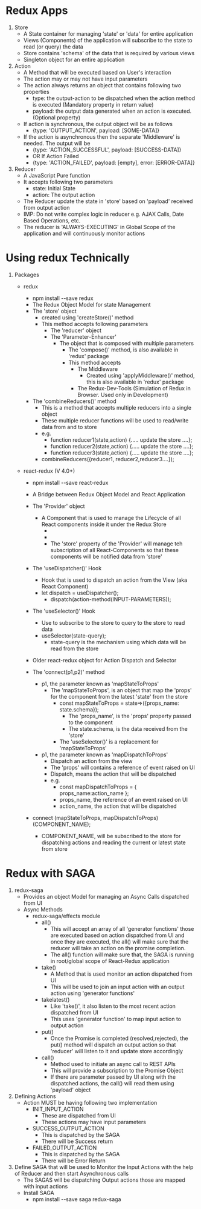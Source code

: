 # Redux Apps
1. Store
    - A State container for managing 'state' or 'data' for entire application
    - Views (Components) of the application will subscribe to the state to read (or query) the data
    - Store contains 'schema' of the data that is required by various views
    - Singleton object for an entire application
2. Action
    - A Method that will be executed based on User's interaction
    - The action may or may not have input parameters
    - The action always returns an object that contains following two properties
        - type: the output-action to be dispatched when the action method is executed (Mandatory property in return value)
        - payload: the output data generated when an action is executed. (Optional property)
    - If action is synchronous, the output object will be as follows
        - {type: 'OUTPUT_ACTION', payload: [SOME-DATA]}
    - If the action is asynchronous then the separate 'Middleware' is needed. The output will be
        - {type: 'ACTION_SUCCESSFUL', payload: [SUCCESS-DATA]}
        - OR If Action Failed
        - {type: 'ACTION_FAILED', payload: [empty], error: [ERROR-DATA]}         
3. Reducer
    - A JavaScript Pure function
    - It accepts following two parameters
        - state: Initial State
        - action: The output action
    - The Reducer update the state in 'store' based on 'payload' received from output action
    - IMP: Do not write complex logic in reducer e.g. AJAX Calls, Date Based Operations, etc.
    - The reducer is 'ALWAYS-EXECUTING' in Global Scope of the application and will continuously monitor actions 

# Using redux Technically
1. Packages
    - redux
        - npm install --save redux
        - The Redux Object Model for state Management
        - The 'store' object
            - created using 'createStore()' method
            - This method accepts following parameters
                - The 'reducer' object
                - The 'Parameter-Enhancer'
                    - The object that is composed with multiple parameters
                        - The 'compose()' method, is also available in 'redux' package
                        - This method accepts
                            - The Middleware
                                - Created using 'applyMiddleware()' method, this is also available in 'redux' package 
                            - The Redux-Dev-Tools (Simulation of Redux in Browser. Used only in Development)
        - The 'combineReducers()' method
            - This is a method that accepts multiple reducers into a single object
            - These multiple reducer functions will be used to read/write data from and to store         
            - e.g.
                - function reducer1(state,action) {..... update the store ....};
                - function reducer2(state,action) {..... update the store ....};
                - function reducer3(state,action) {..... update the store ....};
            - combineReducers({reducer1, reducer2,reducer3....});    


    - react-redux (V 4.0+)
         - npm install --save react-redux    
        - A Bridge between Redux Object Model and React Application
        - The 'Provider' object
            - A Component that is used to manage the Lifecycle of all React components inside it under the Redux Store
                - <Provider store={redux-store}>
                    <React-Component></React-Component>
                - </Provider>
                - The 'store' property of the 'Provider' will manage teh subscription of all React-Components so that these components will be notified data from 'store' 
        - The 'useDispatcher()' Hook
            - Hook that is used to dispatch an action from the View (aka React Component)        
            - let dispatch = useDispatcher();
                - dispatch(action-method(INPUT-PARAMETERS));
        - The 'useSelector()' Hook
            - Use to subscribe to the store to query to the store to read data
            - useSelector(state-query);
                - state-query is the mechanism using which data will be read from the store   

        - Older react-redux object for Action Dispatch and Selector
        - The 'connect(p1,p2)' method
            - p1, the parameter known as 'mapStateToProps'
                - The 'mapStateToProps', is an object that map the 'props' for the component from the latest 'state' from the store
                    - const mapStateToProps = state=>({props_name: state.schema});
                        - The 'props_name', is the 'props' property passed to the component
                        - The state.schema, is the data received from the 'store'
                    - The 'useSelector()' is a replacement for 'mapStateToProps'  
            - p1, the parameter known as 'mapDispatchToProps'
                - Dispatch an action from the view
                - The 'props' will contains a reference of event raised on UI
                - Dispatch, means the action that will be dispatched
                - e.g.
                    - const mapDispatchToProps = {
                        props_name:action_name
                    };                  
                    - props_name, the reference of an event raised on UI
                    - action_name, the action that will be dispatched  
        - connect (mapStateToProps, mapDispatchToProps)(COMPONENT_NAME);
            -  COMPONENT_NAME, will be subscribed to the store for dispatching actions and reading the current or latest state from store
# Redux with SAGA
1. redux-saga
    - Provides an object Model for managing an Async Calls dispatched from UI
    - Async Methods
        - redux-saga/effects module
            - all()
                - This will accept an array of all 'generator functions' those are executed based on action dispatched from UI and once they are executed, the all() will make sure that the reducer will take an action on the promise completion.  
                - The all() function will make sure that, the SAGA is running in root/global scope of React-Redux application  
            - take()
                - A Method that is used monitor an action dispatched from UI
                - This will be used to join an input action with an output action using 'generator functions'
            - takelatest()
                - Like 'take()', it also listen to the most recent action dispatched from UI
                - This uses 'generator function' to map input action to output action  
            - put()
                - Once the Promise is completed (resolved,rejected), the put() method will dispatch an output action so that 'reducer' will listen to it and update store accordingly
            - call()
                - Method used to initiate an async call to REST APIs
                - This will provide a subscription to the Promise Object
                - If there are parameter passed by UI along with the dispatched actions, the call() will read them using 'payload' object
2. Defining Actions
    - Action MUST be having following two implementation
        - INIT_INPUT_ACTION
            - These are dispatched from UI
            - These actions may have input parameters
        - SUCCESS_OUTPUT_ACTION
            - This is dispatched by the SAGA
            - There will be Success return 
        - FAILED_OUTPUT_ACTION  
             - This is dispatched by the SAGA
             - There will be Error Return
3. Define SAGA that will be used to Monitor the Input Actions with the help of Reducer and then start Asynchronous calls
    - The SAGAS will be dispatching Output actions those are mapped with input actions
    - Install SAGA
        - npm install --save saga redux-saga             




